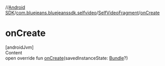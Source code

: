 //[Android SDK](../../../index.md)/[com.bluejeans.bluejeanssdk.selfvideo](../index.md)/[SelfVideoFragment](index.md)/[onCreate](on-create.md)



# onCreate  
[androidJvm]  
Content  
open override fun [onCreate](on-create.md)(savedInstanceState: [Bundle](https://developer.android.com/reference/kotlin/android/os/Bundle.html)?)  



